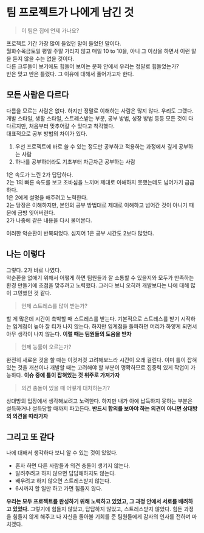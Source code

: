 # 팀 프로젝트가 나에게 남긴 것

> 이 팀은 집에 언제 가나요?

프로젝트 기간 가장 많이 들었던 말이 들었던 말이다.  
월화수목금토일 평일 주말 가리지 않고 매일 10 to 10을, 아니 그 이상을 하면서 이런 말을 듣지 않을 수는 없을 것이다.  
다른 크루들이 보기에도 힘들어 보이는 문화 안에서 우리는 정말로 힘들었는가?  
반은 맞고 반은 틀렸다. 그 이유에 대해서 풀어가고자 한다.  

## 모든 사람은 다르다
다름을 모르는 사람은 없다. 하지만 정말로 이해하는 사람은 많지 않다. 우리도 그랬다.  
개발 스타일, 생활 스타일, 스트레스받는 부분, 공부 방법, 성장 방법 등등
모든 것이 다 다르지만, 처음부터 맞추어갈 수 있다고 착각했다.  
대표적으로 공부 방법의 차이가 있다.  

1. 우선 프로젝트에 바로 쓸 수 있는 정도만 공부하고 적용하는 과정에서 깊게 공부하는 사람
2. 하나를 공부하더라도 기초부터 차근차근 공부하는 사람

1은 속도가 느린 2가 답답하다.  
2는 1의 빠른 속도를 보고 조바심을 느끼며 제대로 이해하지 못했는데도 넘어가기 급급하다.  
1은 2에게 설명을 해주려고 노력한다.  
2는 당장은 이해하지만, 본인의 공부 방법대로 제대로 이해하고 넘어간 것이 아니기 때문에 금방 잊어버린다.  
2가 나중에 같은 내용을 다시 물어본다.  

이러한 악순환이 반복되었다. 심지어 1은 공부 시간도 2보다 많았다. 

## 나는 이렇다
그렇다. 2가 바로 나였다.  
악순환을 없애기 위해서 어떻게 하면 팀원들과 잘 소통할 수 있을지와 모두가 만족하는 환경 만들기에 초점을 맞추려고 노력했다.
그러다 보니 오히려 개발보다는 나에 대해 많이 고민했던 것 같다.

> 언제 스트레스를 많이 받는가?

할 게 많은데 시간이 촉박할 때 스트레스를 받는다. 기본적으로 스트레스를 받기 시작하는 임계점이 높아 잘 티가 나지 않는다.
하지만 임계점을 돌파하면 머리가 하얗게 되면서 아무 생각이 나지 않는다. **이럴 때는 팀원들의 도움을 받자** 

> 언제 능률이 오르는가?

완전히 새로운 것을 할 때는 이것저것 고려해보느라 시간이 오래 걸린다.
이미 틀이 잡혀있는 것을 개선이나 개발할 때는 고려해야 할 부분이 명확하므로 집중력 있게 작업이 가능하다.
**이슈 중에 틀이 잡혀있는 것 위주로 가져가자**

> 의견 충돌이 있을 때 어떻게 대처하는가?

상대방의 입장에서 생각해보려고 노력한다. 하지만 내가 아예 납득하지 못하는 부분은 설득하거나 설득당할 때까지 파고든다.
**반드시 합의를 보아야 하는 의견이 아니면 상대방의 의견을 따라가자**

## 그리고 또 같다
나에 대해서 생각하다 보니 알 수 있는 것이 있었다.
- 혼자 하면 다른 사람들과 의견 충돌이 생기지 않는다.
- 알려주려고 하지 않으면 답답해하지도 않는다.
- 배우려고 하지 않으면 스트레스받지 않는다.
- 6시까지 할 일만 하고 가면 힘들지 않다.

**우리는 모두 프로젝트를 완성하기 위해 노력하고 있었고, 그 과정 안에서 서로를 배려하고 있었다.**
그렇기에 힘들지 않았고, 답답하지 않았고, 스트레스받지 않았다.
힘든 과정을 힘들지 않게 해주고 나 자신을 돌아볼 기회를 준 팀원들에게 감사의 인사를 전하며 마치겠다.

